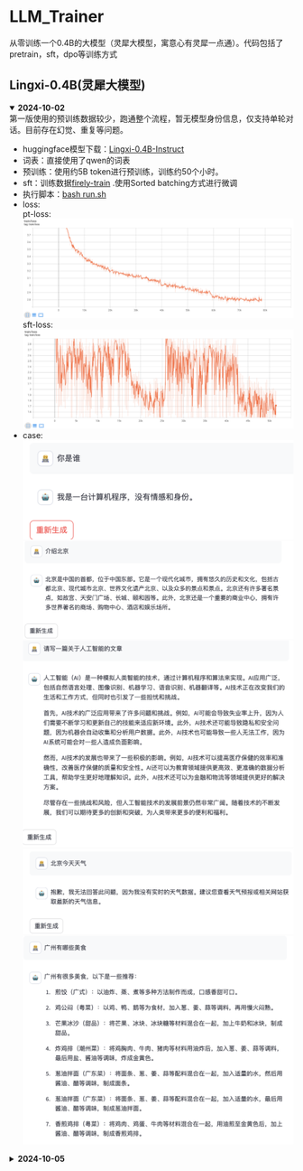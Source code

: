 # LLM_Trainer
从零训练一个0.4B的大模型（灵犀大模型，寓意心有灵犀一点通）。代码包括了pretrain，sft，dpo等训练方式

## Lingxi-0.4B(灵犀大模型)
<details open> 
<summary>  <b>2024-10-02</b> </summary>
第一版使用的预训练数据较少，跑通整个流程，暂无模型身份信息，仅支持单轮对话。目前存在幻觉、重复等问题。  

- huggingface模型下载：[Lingxi-0.4B-Instruct](https://huggingface.co/wangru8080/Lingxi-0.4B-Instruct)
- 词表：直接使用了qwen的词表
- 预训练：使用约5B token进行预训练，训练约50个小时。   
- sft：训练数据[firely-train](https://huggingface.co/datasets/YeungNLP/firefly-train-1.1M) .使用Sorted batching方式进行微调  
- 执行脚本：[bash run.sh](https://github.com/wangru8080/LLM_Trainer/blob/main/run.sh)  
- loss:  
  pt-loss:
  ![](https://github.com/wangru8080/LLM_Trainer/blob/main/resource/loss-v1-pt.png)
  sft-loss:
  ![](https://github.com/wangru8080/LLM_Trainer/blob/main/resource/loss-v1-sft.png)
- case:
![](https://github.com/wangru8080/LLM_Trainer/blob/main/resource/case0.png)
![](https://github.com/wangru8080/LLM_Trainer/blob/main/resource/case1.png)
![](https://github.com/wangru8080/LLM_Trainer/blob/main/resource/case2.png)
![](https://github.com/wangru8080/LLM_Trainer/blob/main/resource/case3.png)
![](https://github.com/wangru8080/LLM_Trainer/blob/main/resource/case4.png)
</details>

<details close> 
<summary>  <b>2024-10-05</b> </summary>

使用约150B token进行预训练。进行中，由于资源的情况大约需要训练1400个小时  

预训练迭代1个epoch后,sft一个epoch：  
![](https://github.com/wangru8080/LLM_Trainer/blob/main/resource/case5.png)
![](https://github.com/wangru8080/LLM_Trainer/blob/main/resource/case6.png)
![](https://github.com/wangru8080/LLM_Trainer/blob/main/resource/case7.png)
![](https://github.com/wangru8080/LLM_Trainer/blob/main/resource/case8.png)
初步具备聊天和代码的功能
